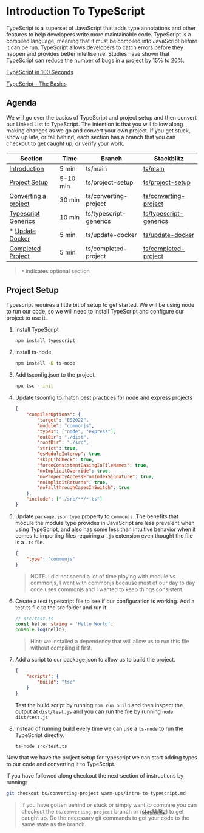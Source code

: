 # Introduction To TypeScript

TypeScript is a superset of JavaScript that adds type annotations and other features to help developers write more maintainable code. TypeScript is a compiled language, meaning that it must be compiled into JavaScript before it can be run. TypeScript allows developers to catch errors before they happen and provides better intellisense. Studies have shown that TypeScript can reduce the number of bugs in a project by 15% to 20%.

[TypeScript in 100 Seconds](https://youtu.be/zQnBQ4tB3ZA)

[TypeScript - The Basics](https://www.typescriptlang.org/docs/handbook/2/basic-types.html)

## Agenda

We will go over the basics of TypeScript and project setup and then convert our Linked List to TypeScript. The intention is that you will follow along making changes as we go and convert your own project. If you get stuck, show up late, or fall behind, each section has a branch that you can checkout to get caught up, or verify your work.

| Section                                                     | Time     | Branch                 | Stackblitz                                                                                                 |
| ----------------------------------------------------------- | -------- | ---------------------- | ---------------------------------------------------------------------------------------------------------- |
| [Introduction](#introduction-to-typescript)                 | 5 min    | ts/main                | [ts/main](https://stackblitz.com/github/joa-mos/monday-warmups/tree/ts/main)                               |
| [Project Setup](#project-setup)                             | 5-10 min | ts/project-setup       | [ts/project-setup](https://stackblitz.com/github/joa-mos/monday-warmups/tree/ts/project-setup)             |
| [Converting a project](#converting-a-project-to-typescript) | 30 min   | ts/converting-project  | [ts/converting-project](https://stackblitz.com/github/joa-mos/monday-warmups/tree/ts/converting-project)   |
| [Typescript Generics](#typescript-generics)                 | 10 min   | ts/typescript-generics | [ts/typescript-generics](https://stackblitz.com/github/joa-mos/monday-warmups/tree/ts/typescript-generics) |
| \* [Update Docker](#update-docker)                          | 5 min    | ts/update-docker       | [ts/update-docker](https://stackblitz.com/github/joa-mos/monday-warmups/tree/ts/update-docker)             |
| [Completed Project](#completed-project)                     | 5 min    | ts/completed-project   | [ts/completed-project](https://stackblitz.com/github/joa-mos/monday-warmups/tree/ts/completed-project)     |

> `*` indicates optional section

## Project Setup

Typescript requires a little bit of setup to get started. We will be using node to run our code, so we will need to install TypeScript and configure our project to use it.

1. Install TypeScript

    ```bash
    npm install typescript
    ```

2. Install ts-node

    ```bash
    npm install -D ts-node
    ```

3. Add tsconfig.json to the project.

    ```bash
    npx tsc --init
    ```

4. Update tsconfig to match best practices for node and express projects

    ```json
    {
        "compilerOptions": {
            "target": "ES2022",
            "module": "commonjs",
            "types": ["node", "express"],
            "outDir": "./dist",
            "rootDir": "./src",
            "strict": true,
            "esModuleInterop": true,
            "skipLibCheck": true,
            "forceConsistentCasingInFileNames": true,
            "noImplicitOverride": true,
            "noPropertyAccessFromIndexSignature": true,
            "noImplicitReturns": true,
            "noFallthroughCasesInSwitch": true
        },
        "include": ["./src/**/*.ts"]
    }
    ```

5. Update `package.json` `type` property to `commonjs`. The benefits that module the module type provides in JavaScript are less prevalent when using TypeScript, and also has some less than intuitive behavior when it comes to importing files requiring a `.js` extension even thought the file is a `.ts` file.

    ```json
    {
        "type": "commonjs"
    }
    ```

    > NOTE: I did not spend a lot of time playing with module vs commonjs, I went with commonjs because most of our day to day code uses commonjs and I wanted to keep things consistent.

6. Create a test typescript file to see if our configuration is working. Add a test.ts file to the src folder and run it.

    ```typescript
    // src/test.ts
    const hello: string = 'Hello World';
    console.log(hello);
    ```

    > Hint: we installed a dependency that will allow us to run this file without compiling it first.

7. Add a script to our package.json to allow us to build the project.

    ```json
    {
        "scripts": {
            "build": "tsc"
        }
    }
    ```

    Test the build script by running `npm run build` and then inspect the output at `dist/test.js` and you can run the file by running `node dist/test.js`

8. Instead of running build every time we can use a `ts-node` to run the TypeScript directly.

    ```bash
    ts-node src/test.ts
    ```

Now that we have the project setup for typescript we can start adding types to our code and converting it to TypeScript.

If you have followed along checkout the next section of instructions by running:

```bash
git checkout ts/converting-project warm-ups/intro-to-typescript.md
```

> If you have gotten behind or stuck or simply want to compare you can checkout the `ts/converting-project` branch or ([stackblitz](https://stackblitz.com/github/joa-mos/monday-warmups/tree/ts/converting-project)) to get caught up. Do the necessary git commands to get your code to the same state as the branch.
